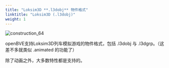 ```yaml
---
title: "Loksim3D **.l3dobj** 物件格式"
linktitle: "Loksim3D (.l3dobj)"
weight: 1
---
```


![construction_64](/images/construction_64.png)

openBVE支持Loksim3D列车模拟游戏的物件格式，包括 .l3dobj 与 .l3dgrp。（这差不多就类似 .animated 的功能了）

除了动画之外，大多数特性都是支持的。